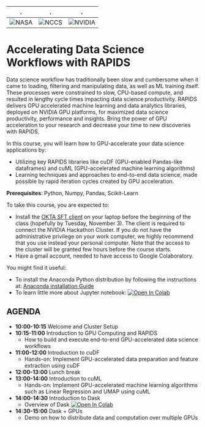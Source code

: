 | . | . | . |
| - | - | - |
| ![NASA](http://www.nasa.gov/sites/all/themes/custom/nasatwo/images/nasa-logo.svg) | ![NCCS](https://www.nccs.nasa.gov/sites/default/files/NCCS_Logo_0.png) | ![NVIDIA](https://i.pcmag.com/imagery/articles/04Lt2bhUYZ9Z35RA6lAPAMa-1.fit_scale.size_850x478.v1591613569.jpg) |

# Accelerating Data Science Workflows with RAPIDS

Data science workflow has traditionally been slow and cumbersome when it came to loading, filtering and manipulating data, as well as ML training itself. These processes were constrained to slow, CPU-based compute, and resulted in lengthy cycle times impacting data science productivity. RAPIDS delivers GPU accelerated machine learning and data analytics libraries, deployed on NVIDIA GPU platforms, for maximized data science productivity, performance and insights. Bring the power of GPU acceleration to your research and decrease your time to new discoveries with RAPIDS.

In this course, you will learn how to GPU-accelerate your data science applications by:

- Utilizing key RAPIDS libraries like cuDF (GPU-enabled Pandas-like dataframes) and cuML (GPU-accelerated machine learning algorithms)
- Learning techniques and approaches to end-to-end data science, made possible by rapid iteration cycles created by GPU acceleration.


**Prerequisites**: Python, Numpy, Pandas, Scikit-Learn

To take this course, you are expected to:

- Install the [OKTA SFT client](https://colab.research.google.com/github/astg606/py_courses/blob/master/rapids/Hackathon_Cluster_Instructions_NASA.pptx) on your laptop before the beginning of the class (hopefully by Tuesday, November 3). The client is required to connect the NVIDIA Hackathon Cluster. If you do not have the administrative privilege on your work computer, we highly recommend that you use instead your personal computer. Note that the access to the cluster will be granted few hours before the course starts.
- Have a gmail account, needed to have access to Google Colaboratory.

You might find it useful:

- To install the Anaconda Python distribution by following the instructions at: [Anaconda installation Guide](https://docs.continuum.io/anaconda/install/)
- To learn little more about Jupyter notebook: 
 [![Open In Colab](https://colab.research.google.com/assets/colab-badge.svg)](https://colab.research.google.com/github/astg606/py_materials/blob/master/jupyter_notebook/jupyter_notebook_introduction.ipynb)

## AGENDA

- **10:00-10:15** Welcome and Cluster Setup
- **10:15-11:00** Introduction to GPU Computing and RAPIDS
     - How to build and execute end-to-end GPU-accelerated data science workflows
- **11:00-12:00** Introduction to cuDF
     - Hands-on: Implement GPU-accelerated data preparation and feature extraction using cuDF
- **12:00-13:00** Lunch break
- **13:00-14:00** Introduction to cuML
     - Hands-on: Implement GPU-accelerated machine learning algorithms such as Linear Regression and UMAP using cuML
- **14:00-14:30** Introduction to Dask
     - Overview of Dask [![Open In Colab](https://colab.research.google.com/assets/colab-badge.svg)](https://colab.research.google.com/github/astg606/py_materials/blob/master/dask/overview_dask.ipynb)
- **14:30-15:00** Dask + GPUs
     - Demo on how to distribute data and computation over multiple GPUs



<!---
| 17:15-17:30 | **Feedback Session** |  |  |
| 17:15-17:30 | **Feedback Session** |  <a href="https://www.surveymonkey.com/r/PWQVXH5"> Evaluation Survey </a> | |
--->
